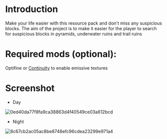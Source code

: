 # Introduction

Make your life easier with this resource pack and don't miss any suspicious blocks. The aim of the project is to make it easier for the player to search for suspicious blocks in pyramids, underwater ruins and trail ruins


# Required mods (optional):

Optifine or [Continuity](https://modtinth.com/mods/continuity) to enable emissive textures

# Screenshot

- Day

![0ed40da77f8fa9ca38863d4f40549ce03a612bcd](https://github.com/giteczek/Easy-Suspicious-Block/assets/90698953/bdbedb11-7c42-40bb-a614-bf43125a1b18)


- Night

![8c67cb2ac05ac8be8748efc96cdea23299e971a4](https://github.com/giteczek/Easy-Suspicious-Block/assets/90698953/7baabad5-1bd0-482e-9837-f3cd28a9ab65)
